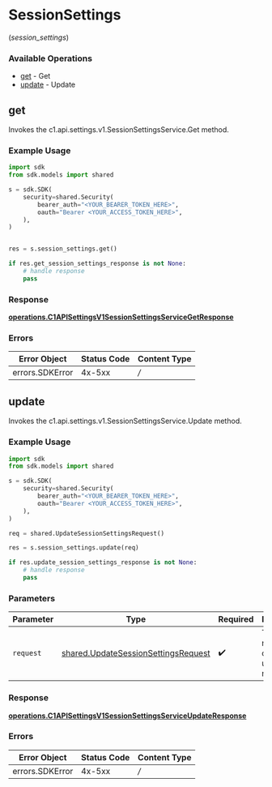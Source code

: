 # SessionSettings
(*session_settings*)

### Available Operations

* [get](#get) - Get
* [update](#update) - Update

## get

Invokes the c1.api.settings.v1.SessionSettingsService.Get method.

### Example Usage

```python
import sdk
from sdk.models import shared

s = sdk.SDK(
    security=shared.Security(
        bearer_auth="<YOUR_BEARER_TOKEN_HERE>",
        oauth="Bearer <YOUR_ACCESS_TOKEN_HERE>",
    ),
)


res = s.session_settings.get()

if res.get_session_settings_response is not None:
    # handle response
    pass
```


### Response

**[operations.C1APISettingsV1SessionSettingsServiceGetResponse](../../models/operations/c1apisettingsv1sessionsettingsservicegetresponse.md)**
### Errors

| Error Object    | Status Code     | Content Type    |
| --------------- | --------------- | --------------- |
| errors.SDKError | 4x-5xx          | */*             |

## update

Invokes the c1.api.settings.v1.SessionSettingsService.Update method.

### Example Usage

```python
import sdk
from sdk.models import shared

s = sdk.SDK(
    security=shared.Security(
        bearer_auth="<YOUR_BEARER_TOKEN_HERE>",
        oauth="Bearer <YOUR_ACCESS_TOKEN_HERE>",
    ),
)

req = shared.UpdateSessionSettingsRequest()

res = s.session_settings.update(req)

if res.update_session_settings_response is not None:
    # handle response
    pass
```

### Parameters

| Parameter                                                                                  | Type                                                                                       | Required                                                                                   | Description                                                                                |
| ------------------------------------------------------------------------------------------ | ------------------------------------------------------------------------------------------ | ------------------------------------------------------------------------------------------ | ------------------------------------------------------------------------------------------ |
| `request`                                                                                  | [shared.UpdateSessionSettingsRequest](../../models/shared/updatesessionsettingsrequest.md) | :heavy_check_mark:                                                                         | The request object to use for the request.                                                 |


### Response

**[operations.C1APISettingsV1SessionSettingsServiceUpdateResponse](../../models/operations/c1apisettingsv1sessionsettingsserviceupdateresponse.md)**
### Errors

| Error Object    | Status Code     | Content Type    |
| --------------- | --------------- | --------------- |
| errors.SDKError | 4x-5xx          | */*             |
